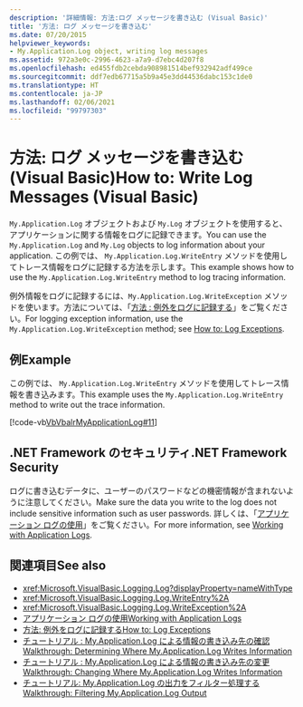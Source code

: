 ```yaml
---
description: '詳細情報: 方法:ログ メッセージを書き込む (Visual Basic)'
title: '方法: ログ メッセージを書き込む'
ms.date: 07/20/2015
helpviewer_keywords:
- My.Application.Log object, writing log messages
ms.assetid: 972a3e0c-2996-4623-a7a9-d7ebc4d207f8
ms.openlocfilehash: ed455fdb2cebda908981514bef932942adf499ce
ms.sourcegitcommit: ddf7edb67715a5b9a45e3dd44536dabc153c1de0
ms.translationtype: HT
ms.contentlocale: ja-JP
ms.lasthandoff: 02/06/2021
ms.locfileid: "99797303"
---
```

# <a name="how-to-write-log-messages-visual-basic"></a><span data-ttu-id="a7eb5-103">方法: ログ メッセージを書き込む (Visual Basic)</span><span class="sxs-lookup"><span data-stu-id="a7eb5-103">How to: Write Log Messages (Visual Basic)</span></span>

<span data-ttu-id="a7eb5-104">`My.Application.Log` オブジェクトおよび `My.Log` オブジェクトを使用すると、アプリケーションに関する情報をログに記録できます。</span><span class="sxs-lookup"><span data-stu-id="a7eb5-104">You can use the `My.Application.Log` and `My.Log` objects to log information about your application.</span></span> <span data-ttu-id="a7eb5-105">この例では、 `My.Application.Log.WriteEntry` メソッドを使用してトレース情報をログに記録する方法を示します。</span><span class="sxs-lookup"><span data-stu-id="a7eb5-105">This example shows how to use the `My.Application.Log.WriteEntry` method to log tracing information.</span></span>

<span data-ttu-id="a7eb5-106">例外情報をログに記録するには、`My.Application.Log.WriteException` メソッドを使います。方法については、「[方法 : 例外をログに記録する](how-to-log-exceptions.md)」をご覧ください。</span><span class="sxs-lookup"><span data-stu-id="a7eb5-106">For logging exception information, use the `My.Application.Log.WriteException` method; see [How to: Log Exceptions](how-to-log-exceptions.md).</span></span>

## <a name="example"></a><span data-ttu-id="a7eb5-107">例</span><span class="sxs-lookup"><span data-stu-id="a7eb5-107">Example</span></span>

<span data-ttu-id="a7eb5-108">この例では、 `My.Application.Log.WriteEntry` メソッドを使用してトレース情報を書き込みます。</span><span class="sxs-lookup"><span data-stu-id="a7eb5-108">This example uses the `My.Application.Log.WriteEntry` method to write out the trace information.</span></span>

[!code-vb[VbVbalrMyApplicationLog#11](~/samples/snippets/visualbasic/VS_Snippets_VBCSharp/VbVbalrMyApplicationLog/VB/Form1.vb#11)]

## <a name="net-framework-security"></a><span data-ttu-id="a7eb5-109">.NET Framework のセキュリティ</span><span class="sxs-lookup"><span data-stu-id="a7eb5-109">.NET Framework Security</span></span>

<span data-ttu-id="a7eb5-110">ログに書き込むデータに、ユーザーのパスワードなどの機密情報が含まれないように注意してください。</span><span class="sxs-lookup"><span data-stu-id="a7eb5-110">Make sure the data you write to the log does not include sensitive information such as user passwords.</span></span> <span data-ttu-id="a7eb5-111">詳しくは、「[アプリケーション ログの使用](working-with-application-logs.md)」をご覧ください。</span><span class="sxs-lookup"><span data-stu-id="a7eb5-111">For more information, see [Working with Application Logs](working-with-application-logs.md).</span></span>

## <a name="see-also"></a><span data-ttu-id="a7eb5-112">関連項目</span><span class="sxs-lookup"><span data-stu-id="a7eb5-112">See also</span></span>

- <xref:Microsoft.VisualBasic.Logging.Log?displayProperty=nameWithType>
- <xref:Microsoft.VisualBasic.Logging.Log.WriteEntry%2A>
- <xref:Microsoft.VisualBasic.Logging.Log.WriteException%2A>
- [<span data-ttu-id="a7eb5-113">アプリケーション ログの使用</span><span class="sxs-lookup"><span data-stu-id="a7eb5-113">Working with Application Logs</span></span>](working-with-application-logs.md)
- [<span data-ttu-id="a7eb5-114">方法: 例外をログに記録する</span><span class="sxs-lookup"><span data-stu-id="a7eb5-114">How to: Log Exceptions</span></span>](how-to-log-exceptions.md)
- [<span data-ttu-id="a7eb5-115">チュートリアル : My.Application.Log による情報の書き込み先の確認</span><span class="sxs-lookup"><span data-stu-id="a7eb5-115">Walkthrough: Determining Where My.Application.Log Writes Information</span></span>](walkthrough-determining-where-my-application-log-writes-information.md)
- [<span data-ttu-id="a7eb5-116">チュートリアル : My.Application.Log による情報の書き込み先の変更</span><span class="sxs-lookup"><span data-stu-id="a7eb5-116">Walkthrough: Changing Where My.Application.Log Writes Information</span></span>](walkthrough-changing-where-my-application-log-writes-information.md)
- [<span data-ttu-id="a7eb5-117">チュートリアル: My.Application.Log の出力をフィルター処理する</span><span class="sxs-lookup"><span data-stu-id="a7eb5-117">Walkthrough: Filtering My.Application.Log Output</span></span>](walkthrough-filtering-my-application-log-output.md)
